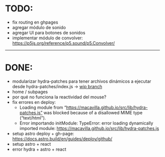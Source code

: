 # TODO:

- fix routing en ghpages
- agregar módulo de sonido
- agregar UI para botones de sonidos
- implementar módulo de convolver: https://p5js.org/reference/p5.sound/p5.Convolver/

---

# DONE:

- modularizar hydra-patches para tener archivos dinámicos a ejecutar desde hydra-patches/index.js -> [wip branch](https://github.com/macavilla/luchorus_chela/tree/wip-hydra-patches-modulares)
- home / subpages
- por qué no funciona la reactividad del mouse?
- fix errores en deploy:
  - Loading module from “https://macavilla.github.io/src/lib/hydra-patches.js” was blocked because of a disallowed MIME type (“text/html”).
  - Error importando initModule: TypeError: error loading dynamically imported module: https://macavilla.github.io/src/lib/hydra-patches.js
- setup astro deploy + gh-page: https://docs.astro.build/en/guides/deploy/github/
- setup astro + react
- error hydra + astro + react
